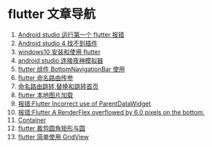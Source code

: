 <!--
 * @Descripttion: flutter 文章导航
 * @Author: tom-z(spirit108@foxmail.com)
 * @Date: 2020-06-20 00:45:52
 * @LastEditors: tom-z(spirit108@foxmail.com)
 * @LastEditTime: 2020-08-29 11:13:30
--> 
# flutter 文章导航
1. [Android studio 运行第一个 flutter 报错](./2006/200601.md)
2. [Android studio 4 找不到插件](./2006/200602.md)
3. [windows10 安装和使用 flutter](./2006/200603.md)
4. [android studio 连接夜神模拟器](./2006/200604.md)
5. [flutter 组件 BottomNavigationBar 使用](./2007/200701.md)
6. [flutter 命名路由传参](./2007/200702.md)
7. [命名路由跳转,替换和跳转首页](./2007/200703.md)
8. [flutter 本地图片加载](./2008/200801.md)
9. [报错:Flutter Incorrect use of ParentDataWidget](./2008/200802.md)
10. [报错:Flutter A RenderFlex overflowed by 6.0 pixels on the bottom.](./2008/200803.md)
11. [Container](./2008/200804.md)
12. [flutter 裁剪圆角矩形与圆](./2008/200805.md)
13. [flutter 简单使用 GridView](./2008/200806.md)


